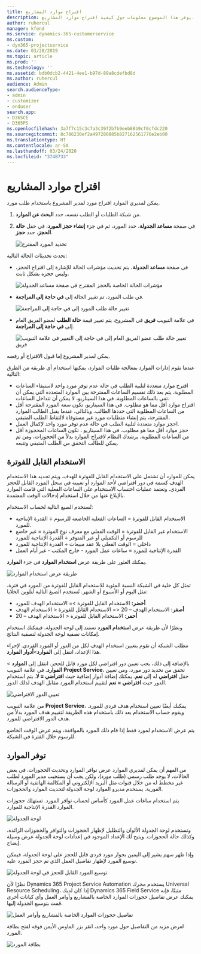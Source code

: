 ```yaml
---
title: اقتراح موارد المشاريع
description: يوفر هذا الموضوع معلومات حول كيفية اقتراح موارد المشاريع.
author: ruhercul
manager: kfend
ms.service: dynamics-365-customerservice
ms.custom:
- dyn365-projectservice
ms.date: 03/28/2019
ms.topic: article
ms.prod: ''
ms.technology: ''
ms.assetid: bdb0dcb2-4421-4ee1-b97d-89a8cdefbd8d
ms.author: ruhercul
audience: Admin
search.audienceType:
- admin
- customizer
- enduser
search.app:
- D365CE
- D365PS
ms.openlocfilehash: 3a7f7c15c3c7a3c39f2b7b9eeb88b9cf0cfdc220
ms.sourcegitcommit: 8c786230ef2a497280885b827162561776e2eb00
ms.translationtype: HT
ms.contentlocale: ar-SA
ms.lasthandoff: 03/24/2020
ms.locfileid: "3748733"
---
```

# <a name="propose-project-resources"></a>اقتراح موارد المشاريع

يمكن لمديري الموارد اقتراح مورد لمدير المشروع باستخدام طلب مورد.

1. من شبكة الطلبات أو الطلب نفسه، حدد **البحث عن الموارد**.
2. في صفحة **مساعد الجدولة**، حدد المورد، ثم في جزء **إنشاء حجز المورد**، في حقل **حالة الحجز**، حدد **حجز**.

    ![تحديد المورد المقترح](media/Resource-Management-image62.png)

تحدث تحديثات الحالة التالية:

- في صفحة **مساعد الجدولة**، يتم تحديث مؤشرات الحالة للإشارة إلى اقتراح الحجز، وليس حجزه بشكل ثابت.

    ![مؤشرات الحالة الخاصة بالحجز المقترح في صفحة مساعد الجدولة](media/Resource-Management-image63.png)

- في طلب المورد، تم تغيير الحالة إلى **في حاجة إلى المراجعة**.

    ![تغيير حالة طلب المورد إلى في حاجة إلى المراجعة](media/Resource-Management-image64.png)

- في علامة التبويب **فريق** في المشروع، يتم تغيير قيمة **حالة الطلب** لعضو الفريق العام إلى **في حاجة إلى المراجعة**.

    ![تغيير حالة طلب عضو الفريق العام إلى في حاجة إلى التغيير في علامة التبويب فريق](media/Resource-Management-image48.png)

يمكن لمدير المشروع إما قبول الاقتراح أو رفضه.

عندما تقوم إدارات الموارد بمعالجة طلبات الموارد، يمكنها استخدام أي طريقة من الطرق التالية:

- اقترح موارد متعددة لتلبية الطلب في حالة عدم توفر مورد واحد لاستيفاء الساعات المطلوبة. يتم بعد ذلك تقسيم الساعات المقترحة بين الموارد المتعددة التي يمكن أن تفي بالساعات المطلوبة. في هذا السيناريو، لا يمكن أن تتداخل الساعات.
- اقتراح موارد أقل مما هو مطلوب. في هذا السيناريو، تكون سعة المورد المقترحة أقل من الساعات المطلوبة التي حددها الطالب. وبالتالي، عندما يقبل الطالب الموارد المقترحة، يتم إنشاء متطلبات مورد غير مستوفاة لالتقاط الطلب المتبقي.
- احجز موارد متعددة لتلبية الطلب في حالة عدم توفر مورد واحد لإكمال العمل.
- حجز موارد أقل مما هو مطلوب. في هذا السيناريو ، تكون الساعات المحجوزة أقل من الساعات المطلوبة. يرشدك النظام لاقتراح الموارد بدلاً من الحجوزات، ومن ثم يمكن للطالب التحقق من الطلب المتبقي وتتبعه.

## <a name="billable-utilization"></a>الاستخدام القابل للفوترة

يمكن للموارد أن تشتمل على الاستخدام القابل للفوترة للهدف. ويتم تحديد هذا الاستخدام الهدف كسمة في دور افتراضي لأحد الموارد أو تعيينه في سجل المورد القابل للحجز الفردي. وتعتمد عمليات احتساب الاستخدام على الساعات الفعلية التي قامت الموارد بالإبلاغ عنها من خلال استخدام إدخالات الوقت المعتمدة.

تُستخدم الصيغ التالية لحساب الاستخدام:

- الاستخدام القابل للفوترة = الساعات الفعلية الخاضعة للرسوم ÷ القدرة الإنتاجية للمورد.
- الاستخدام غير القابل للفوترة = الوقت الفعلي مع معرف نوع الفوترة = غير خاضع للرسوم أو التكميلي أو غير المتوفر ÷ القدرة الإنتاجية للمورد
- داخلي = الوقت الفعلي بلا عقد مبيعات ÷ القدرة الإنتاجية للمورد
- القدرة الإنتاجية للمورد = ساعات عمل المورد - خارج المكتب - غير أيام العمل

يمكنك العثور على طريقة عرض **استخدام الموارد** في جزء **الموارد**.

![طريقة عرض استخدام الموارد](media/Resource-Management-image65.png)

تمثل كل خلية في الشبكة النسبة المئوية للاستخدام القابل للفوترة من المورد في فترة، مثل اليوم أو الأسبوع أو الشهر. تُستخدم الصيغ التالية لتلوين الخلايا:

- **أخضر:** الاستخدام القابل للفوترة \>= الاستخدام الهدف للمورد
- **أصفر:** الاستخدام الهدف – 20 \<= الاستخدام القابل للفوترة \< الاستخدام الهدف
- **أحمر:** الاستخدام القابل للفوترة \< الاستخدام الهدف – 20

ونظرًا لأن طريقة عرض **استخدام المورد** تستند إلى لوحة الجدولة، فيمكنك استخدام إمكانات تصفية لوحة الجدولة لتصفية النتائج.

تتطلب الشبكة أن تقوم بتعيين استخدام الهدف لكل من الدور أو المورد الفردي. لإجراء هذا الإعداد، انتقل إلى **الموارد**\>**أدوار الموارد**.

بالإضافة إلى ذلك، يجب تعيين دور افتراضي لكل مورد قابل للحجز. انتقل إلى **الموارد** \> **الموارد**. في علامة التبويب **Project Service**، تحقق من تحديد دور مورد، ومن تعيين حقل **افتراضي** له إلى **نعم**. يمكنك إضافة أدوار إضافية حيث **افتراضي = لا**. يتم استخدام الدور حيث **افتراضي = نعم** لتقييم استخدام المورد مقابل الهدف لذلك الدور.

![تعيين الدور الافتراضي](media/Resource-Management-image67.png)

من علامة التبويب **Project Service**، يمكنك أيضًا تعيين استخدام هدف فردي للمورد. ويقوم حساب الاستخدام بعد ذلك باستخدام هذه الطريقة لتقييم هدف المورد بدلاً من هدف الدور الافتراضي للمورد.

يتم عرض الاستخدام لمورد فقط إذا قام ذلك المورد بالموافقة، ويتم عرض الوقت الخاضع للرسوم خلال الفترة في الشبكة.

## <a name="resource-availability"></a>توفر الموارد

من المهم أن يمكن لمديري الموارد عرض توافر الموارد وتحديث الحجوزات. في بعض الحالات، لا يوجد طلب رسمي (طلب مورد)، ولكن يجب أن يستجيب مدير المورد لطلب غير مخطط له من خلال قنوات مثل البريد الإلكتروني أو المكالمة الهاتفية أو الرسالة الفورية. يستخدم مديرو الموارد لوحة الجدولة لتحديث الموارد والحجوزات.

يتم استخدام ساعات عمل المورد كأساس لحساب توافر المورد. تستهلك حجوزات الموارد القدرة الإنتاجية للموارد.

![لوحة الجدولة](media/Resource-Management-image68.png)

وتستخدم لوحة الجدولة الألوان والتظليل لإظهار الحجوزات والتوافر والحجوزات الزائدة، وكذلك حالة الحجوزات. ويتيح لك الإعداد الموجود في إعدادات لوحة الجدولة عرض وسيلة إيضاح.

وإذا ظهر سهم يشير إلى اليمين بجوار مورد فردي قابل للحجز على لوحة الجدولة، فيمكن توسيع المورد لإظهار تفاصيل العمل الذي تم حجز المورد عليه.

![توسيع المورد القابل للحجز في لوحة الجدولة](media/Resource-Management-image69.png)

نظرًا لأن Dynamics 365 Project Service Automation يستخدم محرك Universal Resource Scheduling، إذا كان لديك Dynamics 365 Field Service مثبتًا، فإنه يمكنك عرض تفاصيل حجوزات الموارد الخاصة بالمشاريع وأوامر العمل وأي كيانات أخرى قمت بتوسيع الجدولة إليها.

![تفاصيل حجوزات الموارد الخاصة بالمشاريع وأوامر العمل](media/Resource-Management-image70.png)

لعرض مزيد من التفاصيل حول مورد واحد، انقر بزر الماوس الأيمن فوقه لفتح بطاقة المورد.

![بطاقة المورد](media/Resource-Management-image71.png)
